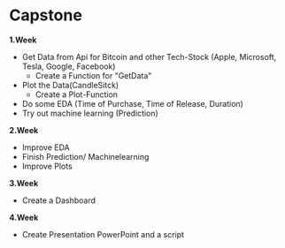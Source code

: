 
# Capstone

__1.Week__
  - Get Data from Api for Bitcoin and other Tech-Stock (Apple, Microsoft, Tesla, Google, Facebook)
    - Create a Function for "GetData"
  - Plot the Data(CandleSitck)
    - Create a Plot-Function
  - Do some EDA (Time of Purchase, Time of Release, Duration)
  - Try out machine learning (Prediction)

__2.Week__
  - Improve EDA
  - Finish Prediction/ Machinelearning 
  - Improve Plots

__3.Week__
  - Create a Dashboard

__4.Week__
  - Create Presentation PowerPoint and a script
